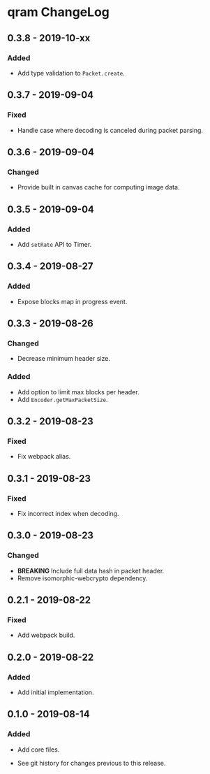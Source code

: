 # qram ChangeLog

## 0.3.8 - 2019-10-xx

### Added
- Add type validation to `Packet.create`.

## 0.3.7 - 2019-09-04

### Fixed
- Handle case where decoding is canceled during packet parsing.

## 0.3.6 - 2019-09-04

### Changed
- Provide built in canvas cache for computing image data.

## 0.3.5 - 2019-09-04

### Added
- Add `setRate` API to Timer.

## 0.3.4 - 2019-08-27

### Added
- Expose blocks map in progress event.

## 0.3.3 - 2019-08-26

### Changed
- Decrease minimum header size.

### Added
- Add option to limit max blocks per header.
- Add `Encoder.getMaxPacketSize`.

## 0.3.2 - 2019-08-23

### Fixed
- Fix webpack alias.

## 0.3.1 - 2019-08-23

### Fixed
- Fix incorrect index when decoding.

## 0.3.0 - 2019-08-23

### Changed
- **BREAKING** Include full data hash in packet header.
- Remove isomorphic-webcrypto dependency.

## 0.2.1 - 2019-08-22

### Fixed
- Add webpack build.

## 0.2.0 - 2019-08-22

### Added
- Add initial implementation.

## 0.1.0 - 2019-08-14

### Added
- Add core files.

- See git history for changes previous to this release.
